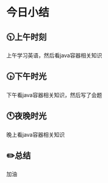 # 今日小结

## :clock1030:上午时刻

上午学习英语，然后看java容器相关知识


## :clock430:下午时光

下午看java容器相关知识，然后写了会题

## :clock11:夜晚时光

晚上看java容器相关知识

## :pencil2:总结

加油
